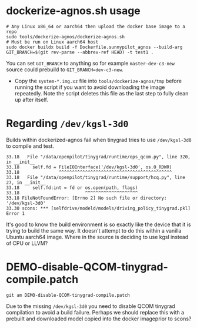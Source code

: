 # dockerize-agnos.sh usage
```
# Any Linux x86_64 or aarch64 then upload the docker base image to a repo
sudo tools/dockerize-agnos/dockerize-agnos.sh
# Must be run on Linux aarch64 host
sudo docker buildx build -f Dockerfile.sunnypilot_agnos --build-arg GIT_BRANCH=$(git rev-parse --abbrev-ref HEAD) -t test1 .
```

You can set `GIT_BRANCH` to anything so for example `master-dev-c3-new` source could prebuild to `GIT_BRANCH=dev-c3-new`.

* Copy the `system-*.img.xz` file into `tools/dockerize-agnos/tmp` before running the script if you want to avoid downloading the image repeatedly. Note the script deletes this file as the last step to fully clean up after itself.

# Regarding `/dev/kgsl-3d0`
Builds within dockerized-agnos fail when tinygrad tries to use `/dev/kgsl-3d0` to compile and test.

```
33.18   File "/data/openpilot/tinygrad/runtime/ops_qcom.py", line 320, in __init__
33.18     self.fd = FileIOInterface('/dev/kgsl-3d0', os.O_RDWR)
33.18               ^^^^^^^^^^^^^^^^^^^^^^^^^^^^^^^^^^^^^^^^^^^
33.18   File "/data/openpilot/tinygrad/runtime/support/hcq.py", line 27, in __init__
33.18     self.fd:int = fd or os.open(path, flags)
33.18                         ^^^^^^^^^^^^^^^^^^^^
33.18 FileNotFoundError: [Errno 2] No such file or directory: '/dev/kgsl-3d0'
33.30 scons: *** [selfdrive/modeld/models/driving_policy_tinygrad.pkl] Error 1
```

It's good to know the build environment is so exactly like the device that it is trying to build the same way. It doesn't attempt to do this within a vanilla Ubuntu aarch64 image. Where in the source is deciding to use kgsl instead of CPU or LLVM?

# DEMO-disable-QCOM-tinygrad-compile.patch
`git am DEMO-disable-QCOM-tinygrad-compile.patch`

Due to the missing `/dev/kgsl-3d0` you need to disable QCOM tinygrad compilation to avoid a build failure. Perhaps we should replace this with a prebuilt and downloaded model copied into the docker imageprior to scons?
